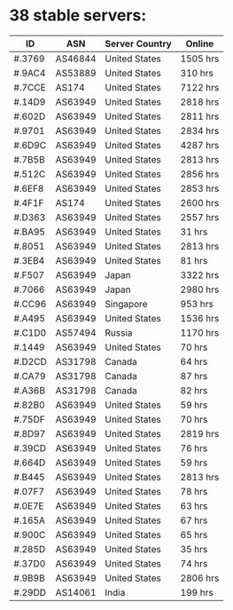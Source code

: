 # 38 stable servers:

| ID | ASN | Server Country | Online |
| ------ | ------ | ------ | ------ |
| #.3769 | AS46844 | United States | 1505 hrs |
| #.9AC4 | AS53889 | United States | 310 hrs |
| #.7CCE | AS174 | United States | 7122 hrs |
| #.14D9 | AS63949 | United States | 2818 hrs |
| #.602D | AS63949 | United States | 2811 hrs |
| #.9701 | AS63949 | United States | 2834 hrs |
| #.6D9C | AS63949 | United States | 4287 hrs |
| #.7B5B | AS63949 | United States | 2813 hrs |
| #.512C | AS63949 | United States | 2856 hrs |
| #.6EF8 | AS63949 | United States | 2853 hrs |
| #.4F1F | AS174 | United States | 2600 hrs |
| #.D363 | AS63949 | United States | 2557 hrs |
| #.BA95 | AS63949 | United States | 31 hrs |
| #.8051 | AS63949 | United States | 2813 hrs |
| #.3EB4 | AS63949 | United States | 81 hrs |
| #.F507 | AS63949 | Japan | 3322 hrs |
| #.7066 | AS63949 | Japan | 2980 hrs |
| #.CC96 | AS63949 | Singapore | 953 hrs |
| #.A495 | AS63949 | United States | 1536 hrs |
| #.C1D0 | AS57494 | Russia | 1170 hrs |
| #.1449 | AS63949 | United States | 70 hrs |
| #.D2CD | AS31798 | Canada | 64 hrs |
| #.CA79 | AS31798 | Canada | 87 hrs |
| #.A36B | AS31798 | Canada | 82 hrs |
| #.82B0 | AS63949 | United States | 59 hrs |
| #.75DF | AS63949 | United States | 70 hrs |
| #.8D97 | AS63949 | United States | 2819 hrs |
| #.39CD | AS63949 | United States | 76 hrs |
| #.664D | AS63949 | United States | 59 hrs |
| #.B445 | AS63949 | United States | 2813 hrs |
| #.07F7 | AS63949 | United States | 78 hrs |
| #.0E7E | AS63949 | United States | 63 hrs |
| #.165A | AS63949 | United States | 67 hrs |
| #.900C | AS63949 | United States | 65 hrs |
| #.285D | AS63949 | United States | 35 hrs |
| #.37D0 | AS63949 | United States | 74 hrs |
| #.9B9B | AS63949 | United States | 2806 hrs |
| #.29DD | AS14061 | India | 199 hrs |

